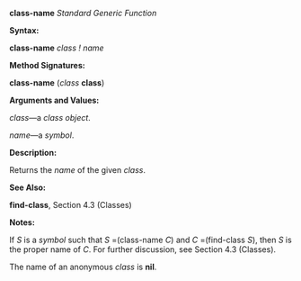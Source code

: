 **class-name** *Standard Generic Function* 



**Syntax:** 



**class-name** *class ! name* 



**Method Signatures:** 



**class-name** (*class* **class**) 



**Arguments and Values:** 



*class*—a *class object*. 



*name*—a *symbol*. 



**Description:** 



Returns the *name* of the given *class*. 



**See Also:** 



**find-class**, Section 4.3 (Classes) 



**Notes:** 



If *S* is a *symbol* such that *S* =(class-name *C*) and *C* =(find-class *S*), then *S* is the proper name of *C*. For further discussion, see Section 4.3 (Classes). 



The name of an anonymous *class* is **nil**. 







 



 



